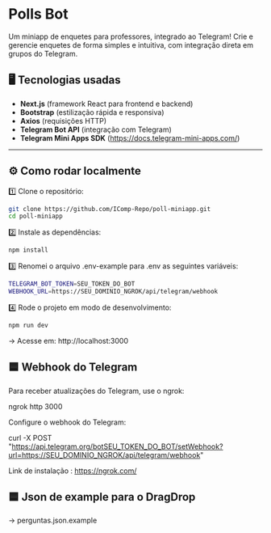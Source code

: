 # Polls Bot 

Um miniapp de enquetes para professores, integrado ao Telegram! Crie e gerencie enquetes de forma simples e intuitiva, com integração direta em grupos do Telegram.


## 🖥️ Tecnologias usadas

- **Next.js** (framework React para frontend e backend)
- **Bootstrap** (estilização rápida e responsiva)
- **Axios** (requisições HTTP)
- **Telegram Bot API** (integração com Telegram)
- **Telegram Mini Apps SDK** (https://docs.telegram-mini-apps.com/)

---

## ⚙️ Como rodar localmente

1️⃣ Clone o repositório:
```bash
git clone https://github.com/IComp-Repo/poll-miniapp.git
cd poll-miniapp
```

2️⃣ Instale as dependências:
```bash
npm install
```

3️⃣ Renomei o arquivo .env-example para .env as seguintes variáveis:
```bash
TELEGRAM_BOT_TOKEN=SEU_TOKEN_DO_BOT
WEBHOOK_URL=https://SEU_DOMINIO_NGROK/api/telegram/webhook
```

4️⃣ Rode o projeto em modo de desenvolvimento:
```bash
npm run dev
```
-> Acesse em: http://localhost:3000


## 🟦 Webhook do Telegram

Para receber atualizações do Telegram, use o ngrok:

ngrok http 3000

Configure o webhook do Telegram:

curl -X POST "https://api.telegram.org/botSEU_TOKEN_DO_BOT/setWebhook?url=https://SEU_DOMINIO_NGROK/api/telegram/webhook"


Link de instalação : https://ngrok.com/

## 🟦 Json de example para o DragDrop

-> perguntas.json.example